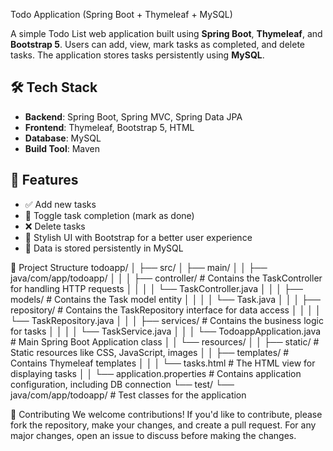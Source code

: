  Todo Application (Spring Boot + Thymeleaf + MySQL)

A simple Todo List web application built using **Spring Boot**, **Thymeleaf**, and **Bootstrap 5**. Users can add, view, mark tasks as completed, and delete tasks. The application stores tasks persistently using **MySQL**.

## 🛠 Tech Stack

- **Backend**: Spring Boot, Spring MVC, Spring Data JPA
- **Frontend**: Thymeleaf, Bootstrap 5, HTML
- **Database**: MySQL
- **Build Tool**: Maven

## 🚀 Features

- ✅ Add new tasks
- 🔁 Toggle task completion (mark as done)
- ❌ Delete tasks
- 🎨 Stylish UI with Bootstrap for a better user experience
- 💾 Data is stored persistently in MySQL

📁 Project Structure
todoapp/
│
├── src/
│   ├── main/
│   │   ├── java/com/app/todoapp/
│   │   │   ├── controller/              # Contains the TaskController for handling HTTP requests
│   │   │   │   └── TaskController.java
│   │   │   ├── models/                  # Contains the Task model entity
│   │   │   │   └── Task.java
│   │   │   ├── repository/              # Contains the TaskRepository interface for data access
│   │   │   │   └── TaskRepository.java
│   │   │   ├── services/                # Contains the business logic for tasks
│   │   │   │   └── TaskService.java
│   │   │   └── TodoappApplication.java  # Main Spring Boot Application class
│   │   └── resources/
│   │       ├── static/                  # Static resources like CSS, JavaScript, images
│   │       ├── templates/               # Contains Thymeleaf templates
│   │       │   └── tasks.html           # The HTML view for displaying tasks
│   │       └── application.properties   # Contains application configuration, including DB connection
└── test/
    └── java/com/app/todoapp/            # Test classes for the application


🤝 Contributing
We welcome contributions! If you'd like to contribute, please fork the repository, make your changes, and create a pull request. For any major changes, open an issue to discuss before making the changes.



